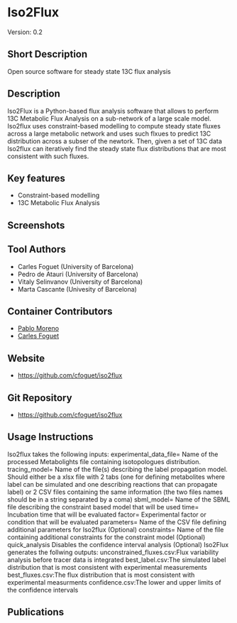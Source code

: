 # Iso2Flux
Version: 0.2

## Short Description

Open source software for steady state 13C flux analysis

## Description

Iso2Flux is a Python-based flux analysis software that allows to perform 13C Metabolic Flux Analysis on a sub-network of a large scale model. Iso2flux uses constraint-based modelling to compute steady state fluxes across a large metabolic network and uses such flxues to predict 13C distribution across a subser of the newtork. Then, given a set of 13C data Iso2flux can iteratively find the steady state flux distributions that are most consistent with such fluxes. 

## Key features

- Constraint-based modelling
- 13C Metabolic Flux Analysis

## Screenshots


## Tool Authors

- Carles Foguet (University of Barcelona)
- Pedro de Atauri (University of Barcelona)
- Vitaly Selinvanov (University of Barcelona)
- Marta Cascante (Univesity of Barcelona)

## Container Contributors

- [Pablo Moreno](https://github.com/pcm32) 
- [Carles Foguet](https://github.com/cfoguet) 


## Website

- https://github.com/cfoguet/iso2flux


## Git Repository

- https://github.com/cfoguet/iso2flux

## Usage Instructions
Iso2flux takes the following inputs:
experimental_data_file= Name of the processed Metabolights file containing isotopologues distribution.
tracing_model= Name of the file(s) describing the label propagation model. Should either be a xlsx file with 2 tabs (one for defining metabolites where label can be simulated and one describing reactions that can propagate label) or 2 CSV files containing the same information (the two files names should be in a string separated by a coma)
sbml_model= Name of the SBML file describing the constraint based model that will be used
time= Incubation time that will be evaluated
factor= Experimental factor or condition that will be evaluated
parameters= Name of the CSV file defining additional parameters for Iso2flux (Optional)
constraints= Name of the file containing additional constraints for the constraint model (Optional)
quick_analysis Disables the confidence interval analysis (Optional)
Iso2Flux generates the follwing outputs:
unconstrained_fluxes.csv:Flux variability analysis before tracer data is integrated
best_label.csv:The simulated label distribution that is most consistent with experimental measurements
best_fluxes.csv:The flux distribution that is most consistent with experimental measurments
confidence.csv:The lower and upper limits of the confidence intervals

## Publications
